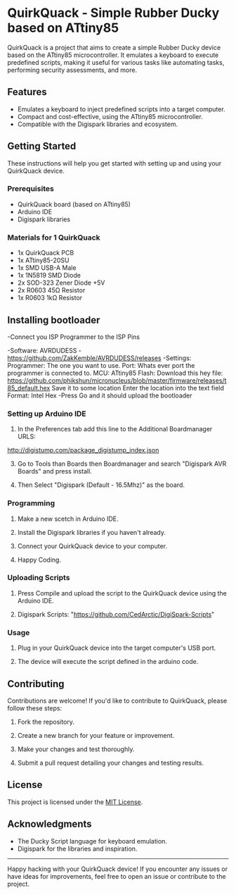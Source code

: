 # QuirkQuack - Simple Rubber Ducky based on ATtiny85

QuirkQuack is a project that aims to create a simple Rubber Ducky device based on the ATtiny85 microcontroller. It emulates a keyboard to execute predefined scripts, making it useful for various tasks like automating tasks, performing security assessments, and more.

## Features

- Emulates a keyboard to inject predefined scripts into a target computer.
- Compact and cost-effective, using the ATtiny85 microcontroller.
- Compatible with the Digispark libraries and ecosystem.

## Getting Started

These instructions will help you get started with setting up and using your QuirkQuack device.

### Prerequisites

- QuirkQuack board (based on ATtiny85)
- Arduino IDE
- Digispark libraries

### Materials for 1 QuirkQuack

- 1x QuirkQuack PCB
- 1x ATtiny85-20SU
- 1x SMD USB-A Male
- 1x 1N5819 SMD Diode
- 2x SOD-323 Zener Diode +5V
- 2x R0603 45Ω Resistor
- 1x R0603 1kΩ Resistor

## Installing bootloader

-Connect you ISP Programmer to the ISP Pins

-Software: AVRDUDESS
   -https://github.com/ZakKemble/AVRDUDESS/releases
-Settings:
   Programmer: The one you want to use.
   Port: Whats ever port the programmer is connected to.
   MCU: ATtiny85
   Flash: 
      Download this hey file: https://github.com/phikshun/micronucleus/blob/master/firmware/releases/t85_default.hex
      Save it to some location
      Enter the location into the text field
   Format: Intel Hex
-Press Go and it should upload the bootloader

### Setting up Arduino IDE

1. In the Preferences tab add this line to the Additional Boardmanager URLS:

http://digistump.com/package_digistump_index.json

3. Go to Tools than Boards then Boardmanager and search "Digispark AVR Boards" and press install.

4. Then Select "Digispark (Default - 16.5Mhz)" as the board.

### Programming

1. Make a new scetch in Arduino IDE.

2. Install the Digispark libraries if you haven't already.

4. Connect your QuirkQuack device to your computer.

5. Happy Coding. 

### Uploading Scripts

1. Press Compile and upload the script to the QuirkQuack device using the Arduino IDE.

2. Digispark Scripts: "https://github.com/CedArctic/DigiSpark-Scripts"

### Usage

1. Plug in your QuirkQuack device into the target computer's USB port.

2. The device will execute the script defined in the arduino code.

## Contributing

Contributions are welcome! If you'd like to contribute to QuirkQuack, please follow these steps:

1. Fork the repository.

2. Create a new branch for your feature or improvement.

3. Make your changes and test thoroughly.

4. Submit a pull request detailing your changes and testing results.

## License

This project is licensed under the [MIT License](LICENSE).

## Acknowledgments

- The Ducky Script language for keyboard emulation.
- Digispark for the libraries and inspiration.

---

Happy hacking with your QuirkQuack device! If you encounter any issues or have ideas for improvements, feel free to open an issue or contribute to the project.
